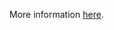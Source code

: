 More information [here](https://docs.prismacloud.io/en/enterprise-edition/policy-reference/api-policies/openapi-policies/bc-openapi-7).
